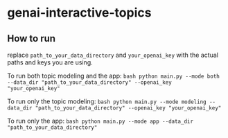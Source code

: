 # genai-interactive-topics

## How to run

replace `path_to_your_data_directory` and `your_openai_key` with the actual paths and keys you are using.

To run both topic modeling and the app:
``bash
python main.py --mode both --data_dir "path_to_your_data_directory" --openai_key "your_openai_key"
``

To run only the topic modeling:
``bash
python main.py --mode modeling --data_dir "path_to_your_data_directory" --openai_key "your_openai_key"
``

To run only the app:
``bash
python main.py --mode app --data_dir "path_to_your_data_directory"
``
